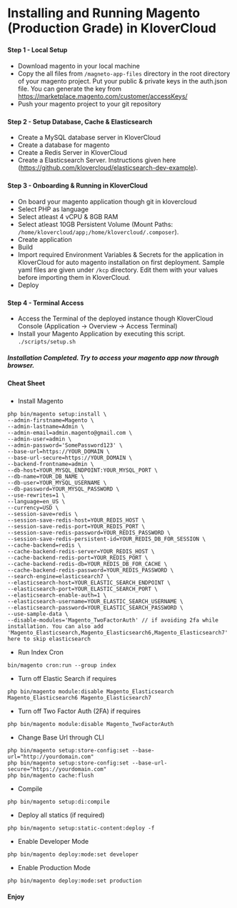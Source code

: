 # Installing and Running Magento (Production Grade) in KloverCloud
###

#### Step 1 - Local Setup
- Download magento in your local machine 
- Copy the all files from `/magneto-app-files` directory in the root directory of your magento project. Put your public & private keys in the auth.json file. You can generate the key from https://marketplace.magento.com/customer/accessKeys/
- Push your magento project to your git repository

###
#### Step 2 - Setup Database, Cache & Elasticsearch
- Create a MySQL database server in KloverCloud
- Create a database for magento
- Create a Redis Server in KloverCloud
- Create a Elasticsearch Server. Instructions given here (https://github.com/klovercloud/elasticsearch-dev-example).

###
#### Step 3 - Onboarding & Running in KloverCloud
- On board your magento application though git in klovercloud
- Select PHP as language
- Select atleast 4 vCPU & 8GB RAM
- Select atleast 10GB Persistent Volume (Mount Paths: `/home/klovercloud/app;/home/klovercloud/.composer`).
- Create application
- Build
- Import required Environment Variables & Secrets for the application in KloverCloud for auto magento installation on first deployment. Sample yaml files are given under `/kcp` directory. Edit them with your values before importing them in KloverCloud.
- Deploy

###
#### Step 4 - Terminal Access
- Access the Terminal of the deployed instance though KloverCloud Console (Application -> Overview -> Access Terminal)
- Install your Magento Application by executing this script. `./scripts/setup.sh`


####
##### Installation Completed. Try to access your magento app now through browser.

###
#### Cheat Sheet
###
- Install Magento
```
php bin/magento setup:install \
--admin-firstname=Magento \
--admin-lastname=Admin \
--admin-email=admin.magento@gmail.com \
--admin-user=admin \
--admin-password='SomePassword123' \
--base-url=https://YOUR_DOMAIN \
--base-url-secure=https://YOUR_DOMAIN \
--backend-frontname=admin \
--db-host=YOUR_MYSQL_ENDPOINT:YOUR_MYSQL_PORT \
--db-name=YOUR_DB_NAME \
--db-user=YOUR_MYSQL_USERNAME \
--db-password=YOUR_MYSQL_PASSWORD \
--use-rewrites=1 \
--language=en_US \
--currency=USD \
--session-save=redis \
--session-save-redis-host=YOUR_REDIS_HOST \
--session-save-redis-port=YOUR_REDIS_PORT \
--session-save-redis-password=YOUR_REDIS_PASSWORD \
--session-save-redis-persistent-id=YOUR_REDIS_DB_FOR_SESSION \
--cache-backend=redis \
--cache-backend-redis-server=YOUR_REDIS_HOST \
--cache-backend-redis-port=YOUR_REDIS_PORT \
--cache-backend-redis-db=YOUR_REDIS_DB_FOR_CACHE \
--cache-backend-redis-password=YOUR_REDIS_PASSWORD \
--search-engine=elasticsearch7 \
--elasticsearch-host=YOUR_ELASTIC_SEARCH_ENDPOINT \
--elasticsearch-port=YOUR_ELASTIC_SEARCH_PORT \
--elasticsearch-enable-auth=1 \
--elasticsearch-username=YOUR_ELASTIC_SEARCH_USERNAME \
--elasticsearch-password=YOUR_ELASTIC_SEARCH_PASSWORD \
--use-sample-data \
--disable-modules='Magento_TwoFactorAuth' // if avoiding 2fa while installation. You can also add 'Magento_Elasticsearch,Magento_Elasticsearch6,Magento_Elasticsearch7' here to skip elasticsearch 
```

- Run Index Cron
```
bin/magento cron:run --group index
```

- Turn off Elastic Search if requires
```
php bin/magento module:disable Magento_Elasticsearch Magento_Elasticsearch6 Magento_Elasticsearch7
```

- Turn off Two Factor Auth (2FA) if requires
```
php bin/magento module:disable Magento_TwoFactorAuth
```

- Change Base Url through CLI
```
php bin/magento setup:store-config:set --base-url="http://yourdomain.com"
php bin/magento setup:store-config:set --base-url-secure="https://yourdomain.com"
php bin/magento cache:flush
```

- Compile
```
php bin/magento setup:di:compile
```

- Deploy all statics (if required)
```
php bin/magento setup:static-content:deploy -f
```

- Enable Developer Mode
```
php bin/magento deploy:mode:set developer
```

- Enable Production Mode
```
php bin/magento deploy:mode:set production
```

#### Enjoy
